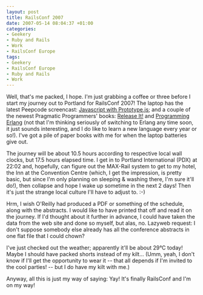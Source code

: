 ```yaml
---
layout: post
title: RailsConf 2007
date: 2007-05-14 08:04:37 +01:00
categories:
- Geekery
- Ruby and Rails
- Work
- RailsConf Europe
tags:
- Geekery
- RailsConf Europe
- Ruby and Rails
- Work
---
```

Well, that's me packed, I hope.  I'm just grabbing a coffee or three before I start my journey out to Portland for RailsConf 2007!  The laptop has the latest Peepcode screencast: [Javascript with Prototype.js](http://peepcode.com/products/javascript-with-prototypejs); and a couple of the newest Pragmatic Programmers' books: [Release It!](http://pragmaticprogrammer.com/titles/mnee/index.html) and [Programming Erlang](http://pragmaticprogrammer.com/titles/jaerlang/index.html) (not that I'm thinking seriously of switching to Erlang any time soon, it just sounds interesting, and I do like to learn a new language every year or so!).  I've got a pile of paper books with me for when the laptop batteries give out.

The journey will be about 10.5 hours according to respective local wall clocks, but 17.5 hours elapsed time.  I get in to Portland International (PDX) at 22:02 and, hopefully, can figure out the MAX-Rail system to get to my hotel, the Inn at the Convention Centre (which, I get the impression, is pretty basic, but since I'm only planning on sleeping & washing there, I'm sure it'll do!), then collapse and hope I wake up sometime in the next 2 days!  Then it's just the strange local culture I'll have to adjust to. :-)

Hrm, I wish O'Reilly had produced a PDF or something of the schedule, along with the abstracts.  I would like to have printed that off and read it on the journey.  If I'd thought about it further in advance, I could have taken the data from the web site and done so myself, but alas, no.  Lazyweb request: I don't suppose somebody else already has all the conference abstracts in one flat file that I could chown?

I've just checked out the weather; apparently it'll be about 29&deg;C today!  Maybe I should have packed shorts instead of my kilt...  (Umm, yeah, I don't know if I'll get the opportunity to wear it -- that all depends if I'm invited to the cool parties! -- but I do have my kilt with me.)

Anyway, all this is just my way of saying: Yay!  It's finally RailsConf and I'm on my way!
